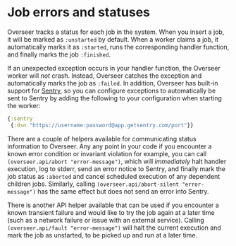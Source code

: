 # Job errors and statuses

Overseer tracks a status for each job in the system. When you insert a job, it will be marked as `:unstarted` by default. When a worker claims a job, it automatically marks it as `:started`, runs the corresponding handler function, and finally marks the job `:finished`.

If an unexpected exception occurs in your handler function, the Overseer worker will *not* crash. Instead, Overseer catches the exception and automatically marks the job as `:failed`. In addition, Overseer has built-in support for [Sentry](https://getsentry.com/welcome/), so you can configure exceptions to automatically be sent to Sentry by adding the following to your configuration when starting the worker:

```clj
{:sentry
 {:dsn "https://username:password@app.getsentry.com/port"}}
```

There are a couple of helpers available for communicating status information to Overseer. Any any point in your code if you encounter a known error condition or invariant violation for example, you can call `(overseer.api/abort "error-message")`, which will *immediately* halt handler execution, log to stderr, send an error notice to Sentry, and finally mark the job status as `:aborted` and cancel scheduled execution of any dependent children jobs. Similarly, calling `(overseer.api/abort-silent "error-message")` has the same effect but does not send an error into Sentry.

There is another API helper available that can be used if you encounter a known transient failure and would like to try the job again at a later time (such as a network failure or issue with an external service). Calling `(overseer.api/fault "error-message")` will halt the current execution and mark the job as unstarted, to be picked up and run at a later time.
